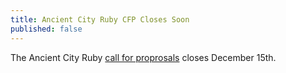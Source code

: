 ```yaml
---
title: Ancient City Ruby CFP Closes Soon
published: false
---
```


The Ancient City Ruby [call for proprosals][cfp] closes December 15th.

[cfp]: LINK
